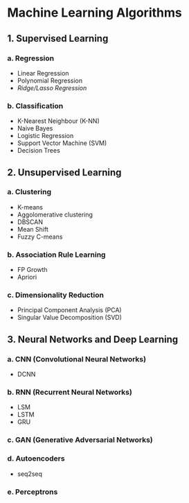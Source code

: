 # Machine Learning Algorithms
## 1. Supervised Learning
### a. Regression
- Linear Regression
- Polynomial Regression
- *Ridge/Lasso Regression*
### b. Classification
- K-Nearest Neighbour (K-NN)
- Naive Bayes
- Logistic Regression
- Support Vector Machine (SVM)
- Decision Trees

## 2. Unsupervised Learning
### a. Clustering
- K-means
- Aggolomerative clustering
- DBSCAN
- Mean Shift
- Fuzzy C-means
### b. Association Rule Learning
- FP Growth
- Apriori
### c. Dimensionality Reduction
- Principal Component Analysis (PCA)
- Singular Value Decomposition (SVD)

## 3. Neural Networks and Deep Learning
### a. CNN (Convolutional Neural Networks)
- DCNN
### b. RNN (Recurrent Neural Networks)
- LSM
- LSTM
- GRU
### c. GAN (Generative Adversarial Networks)
### d. Autoencoders 
- seq2seq
### e. Perceptrons
